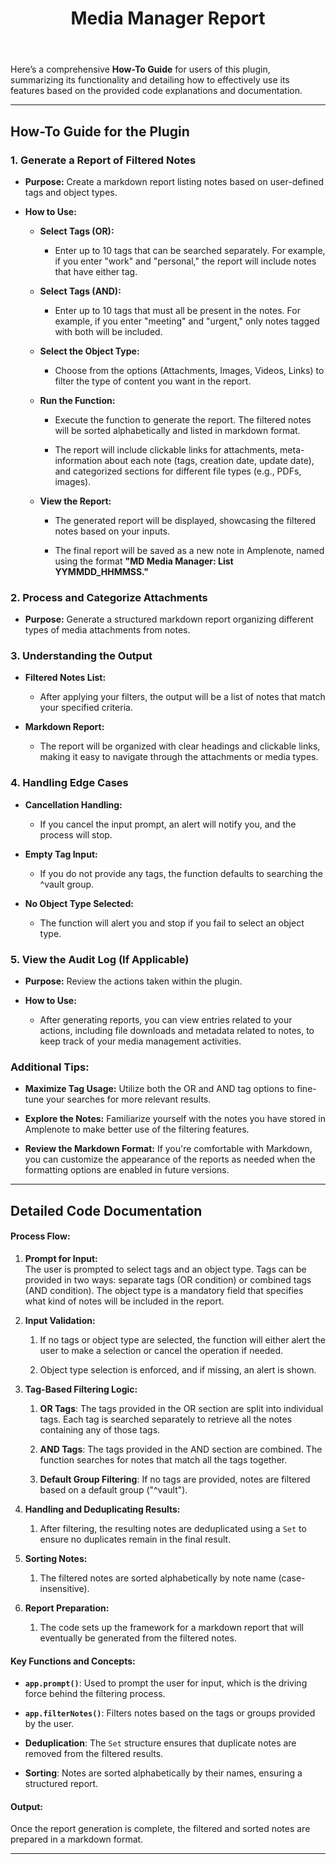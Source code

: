 ﻿---
title: Media Manager Report
uuid: ae13d5d4-88b0-11ef-b6ed-62fb339586e5
version: 100
created: '2024-10-12T21:13:08+05:30'
tags:
  - '-t/amplenote/mine'
  - '-9-permanent'
  - '-2-literature'
---

Here’s a comprehensive **How-To Guide** for users of this plugin, summarizing its functionality and detailing how to effectively use its features based on the provided code explanations and documentation.

---

## How-To Guide for the Plugin

### 1. **Generate a Report of Filtered Notes**

- **Purpose:** Create a markdown report listing notes based on user-defined tags and object types.

- **How to Use:**

    - **Select Tags (OR):**

        - Enter up to 10 tags that can be searched separately. For example, if you enter "work" and "personal," the report will include notes that have either tag.

    - **Select Tags (AND):**

        - Enter up to 10 tags that must all be present in the notes. For example, if you enter "meeting" and "urgent," only notes tagged with both will be included.

    - **Select the Object Type:**

        - Choose from the options (Attachments, Images, Videos, Links) to filter the type of content you want in the report.

    - **Run the Function:**

        - Execute the function to generate the report. The filtered notes will be sorted alphabetically and listed in markdown format.

        - The report will include clickable links for attachments, meta-information about each note (tags, creation date, update date), and categorized sections for different file types (e.g., PDFs, images).

    - **View the Report:**

        - The generated report will be displayed, showcasing the filtered notes based on your inputs.

        - The final report will be saved as a new note in Amplenote, named using the format **"MD Media Manager: List YYMMDD_HHMMSS."**

### 2. **Process and Categorize Attachments**

- **Purpose:** Generate a structured markdown report organizing different types of media attachments from notes.

### 3. **Understanding the Output**

- **Filtered Notes List:**

    - After applying your filters, the output will be a list of notes that match your specified criteria.

- **Markdown Report:**

    - The report will be organized with clear headings and clickable links, making it easy to navigate through the attachments or media types.

### 4. **Handling Edge Cases**

- **Cancellation Handling:**

    - If you cancel the input prompt, an alert will notify you, and the process will stop.

- **Empty Tag Input:**

    - If you do not provide any tags, the function defaults to searching the ^vault group.

- **No Object Type Selected:**

    - The function will alert you and stop if you fail to select an object type.

### 5. **View the Audit Log (If Applicable)**

- **Purpose:** Review the actions taken within the plugin.

- **How to Use:**

    - After generating reports, you can view entries related to your actions, including file downloads and metadata related to notes, to keep track of your media management activities.

### Additional Tips:

- **Maximize Tag Usage:** Utilize both the OR and AND tag options to fine-tune your searches for more relevant results.

- **Explore the Notes:** Familiarize yourself with the notes you have stored in Amplenote to make better use of the filtering features.

- **Review the Markdown Format:** If you're comfortable with Markdown, you can customize the appearance of the reports as needed when the formatting options are enabled in future versions.

---

## Detailed Code Documentation 

#### **Process Flow:** 

1. **Prompt for Input:**\
The user is prompted to select tags and an object type. Tags can be provided in two ways: separate tags (OR condition) or combined tags (AND condition). The object type is a mandatory field that specifies what kind of notes will be included in the report.

1. **Input Validation:**

    1. If no tags or object type are selected, the function will either alert the user to make a selection or cancel the operation if needed.

    1. Object type selection is enforced, and if missing, an alert is shown.

1. **Tag-Based Filtering Logic:**

    1. **OR Tags**: The tags provided in the OR section are split into individual tags. Each tag is searched separately to retrieve all the notes containing any of those tags.

    1. **AND Tags**: The tags provided in the AND section are combined. The function searches for notes that match all the tags together.

    1. **Default Group Filtering**: If no tags are provided, notes are filtered based on a default group ("^vault").

1. **Handling and Deduplicating Results:**

    1. After filtering, the resulting notes are deduplicated using a `Set` to ensure no duplicates remain in the final result.

1. **Sorting Notes:**

    1. The filtered notes are sorted alphabetically by note name (case-insensitive).

1. **Report Preparation:**

    1. The code sets up the framework for a markdown report that will eventually be generated from the filtered notes.

#### **Key Functions and Concepts:** 

- **`app.prompt()`**: Used to prompt the user for input, which is the driving force behind the filtering process.

- **`app.filterNotes()`**: Filters notes based on the tags or groups provided by the user.

- **Deduplication**: The `Set` structure ensures that duplicate notes are removed from the filtered results.

- **Sorting**: Notes are sorted alphabetically by their names, ensuring a structured report.

#### **Output:** 

Once the report generation is complete, the filtered and sorted notes are prepared in a markdown format.

---